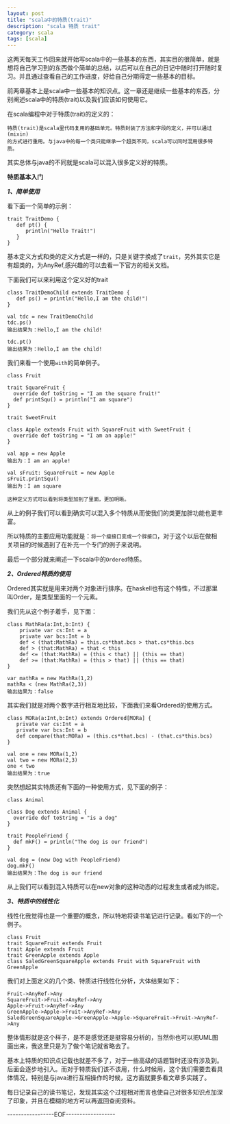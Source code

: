 ```yaml
---
layout: post
title: "scala中的特质(trait)"
description: "scala 特质 trait"
category: scala
tags: [scala]
---
```


这两天每天工作回来就开始写scala中的一些基本的东西，其实目的很简单，就是想将自己学习到的东西做个简单的总结，以后可以在自己的日记中随时打开随时复习。并且通过查看自己的工作进度，好给自己分期得定一些基本的目标。

前两章基本上是scala中一些基本的知识点。这一章还是继续一些基本的东西，分别阐述scala中的特质(trait)以及我们应该如何使用它。

在scala编程中对于特质(trait)的定义的：

    特质(trait)是scala里代码复用的基础单元。特质封装了方法和字段的定义，并可以通过(mixin)
    的方式进行重用。与java中的每一个类只能继承一个超类不同，scala可以同时混用很多特质。

其实总体与java的不同就是scala可以混入很多定义好的特质。

****特质基本入门****

*****1、简单使用*****

看下面一个简单的示例：

    trait TraitDemo {
       def pt() {
          println("Hello Trait!")
       }  
    }

基本定义方式和类的定义方式是一样的，只是关键字换成了`trait`，另外其实它是有超类的，为AnyRef,感兴趣的可以去看一下官方的相关文档。

下面我们可以来利用这个定义好的trait

    class TraitDemoChild extends TraitDemo {
       def ps() = println("Hello,I am the child!")
    }

    val tdc = new TraitDemoChild
    tdc.ps()
    输出结果为：Hello,I am the child!

    tdc.pt()
    输出结果为：Hello,I am the child!

我们来看一个使用`with`的简单例子。

    class Fruit 
    
    trait SquareFruit {
      override def toString = "I am the square fruit!"
      def printSqu() = println("I am square")
    }

    trait SweetFruit

    class Apple extends Fruit with SquareFruit with SweetFruit {
      override def toString = "I am an apple!"
    }
    
    val app = new Apple
    输出为：I am an apple!

    val sFruit: SquareFruit = new Apple
    sFruit.printSqu()
    输出为：I am square
    
    这种定义方式可以看到将类型加到了里面，更加明晰。

从上的例子我们可以看到确实可以混入多个特质从而使我们的类更加胖功能也更丰富。

所以特质的主要应用功能就是：`将一个瘦接口变成一个胖接口`，对于这个以后在做相关项目的时候遇到了在补充一个专门的例子来说明。

最后一个部分就来阐述一下scala中的`Ordered`特质。

*****2、Ordered特质的使用*****

Ordered其实就是用来对两个对象进行排序。在haskell也有这个特性，不过那里叫Order，是类型里面的一个元素。

我们先从这个例子着手，见下面：

    class MathRa(a:Int,b:Int) {
        private var cs:Int = a
        private var bcs:Int = b
        def < (that:MathRa) = this.cs*that.bcs > that.cs*this.bcs
        def > (that:MathRa) = that < this
        def <= (that:MathRa) = (this < that) || (this == that)
        def >= (that:MathRa) = (this > that) || (this == that)
    }

    var mathRa = new MathRa(1,2)
    mathRa < (new MathRa(2,3))
    输出结果为：false

其实我们就是对两个数字进行相互地比较，下面我们来看Ordered的使用方式。

    class MORa(a:Int,b:Int) extends Ordered[MORa] {
       private var cs:Int = a
       private var bcs:Int = b
       def compare(that:MORa) = (this.cs*that.bcs) - (that.cs*this.bcs)
    }

    val one = new MORa(1,2)
    val two = new MORa(2,3)
    one < two
    输出结果为：true

突然想起其实特质还有下面的一种使用方式，见下面的例子：

    class Animal
   
    class Dog extends Animal {
      override def toString = "is a dog"
    }
 
    trait PeopleFriend {
      def mkF() = println("The dog is our friend")
    }

    val dog = (new Dog with PeopleFriend)
    dog.mkF() 
    输出结果为：The dog is our friend

从上我们可以看到混入特质可以在new对象的这种动态的过程发生或者成为绑定。

*****3、特质中的线性化*****

线性化我觉得也是一个重要的概念，所以特地将读书笔记进行记录。看如下的一个例子。

    class Fruit
    trait SquareFruit extends Fruit
    trait Apple extends Fruit
    trait GreenApple extends Apple
    class SaledGreenSquareApple extends Fruit with SquareFruit with GreenApple

我们对上面定义的几个类、特质进行线性化分析，大体结果如下：
 
    Fruit->AnyRef->Any
    SquareFruit->Fruit->AnyRef->Any 
    Apple->Fruit->AnyRef->Any
    GreenApple->Apple->Fruit->AnyRef->Any
    SaledGreenSquareApple->GreenApple->Apple->SquareFruit->Fruit->AnyRef->Any

整体情形就是这个样子，是不是感觉还是挺容易分析的，当然你也可以把UML图画出来，我这里只是为了做个笔记就省略去了。

基本上特质的知识点记载也就差不多了，对于一些高级的话题暂时还没有涉及到。后面会逐步地引入。而对于特质我们该不该用，什么时候用，这个我们需要去看具体情况，特别是与java进行互相操作的时候，这方面就要多看文章多实践了。

每日记录自己的读书笔记，发现其实这个过程相对而言也使自己对很多知识点加深了印象，并且在模糊的地方可以再返回查阅资料。

-----------------EOF------------------





















 









    







    


    




    



    
























    



    